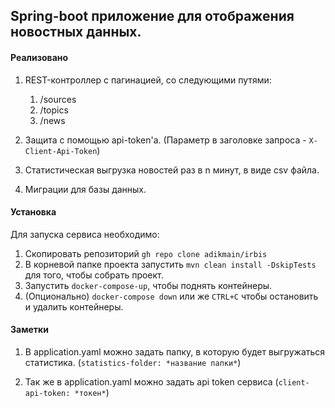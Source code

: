 ## Spring-boot приложение для отображения новостных данных.

#### Реализовано

1. REST-контроллер с пагинацией, со следующими путями:
    1. /sources
    2. /topics
    3. /news

2. Защита с помощью api-token'а. (Параметр в заголовке запроса - `X-Client-Api-Token`)

3. Статистическая выгрузка новостей раз в n минут, в виде csv файла.

4. Миграции для базы данных.

#### Установка

Для запуска сервиса необходимо:

1. Скопировать репозиторий `gh repo clone adikmain/irbis`
2. В корневой папке проекта запустить `mvn clean install -DskipTests` для того, чтобы собрать проект.
3. Запустить `docker-compose-up`, чтобы поднять контейнеры.
4. (Опционально) `docker-compose down` или же `CTRL+C` чтобы остановить и удалить контейнеры.
#### Заметки

1. В application.yaml можно задать папку, в которую будет выгружаться статистика.
   (`statistics-folder: *название папки*`)

2. Так же в application.yaml можно задать api token сервиса (`client-api-token: *токен*`)